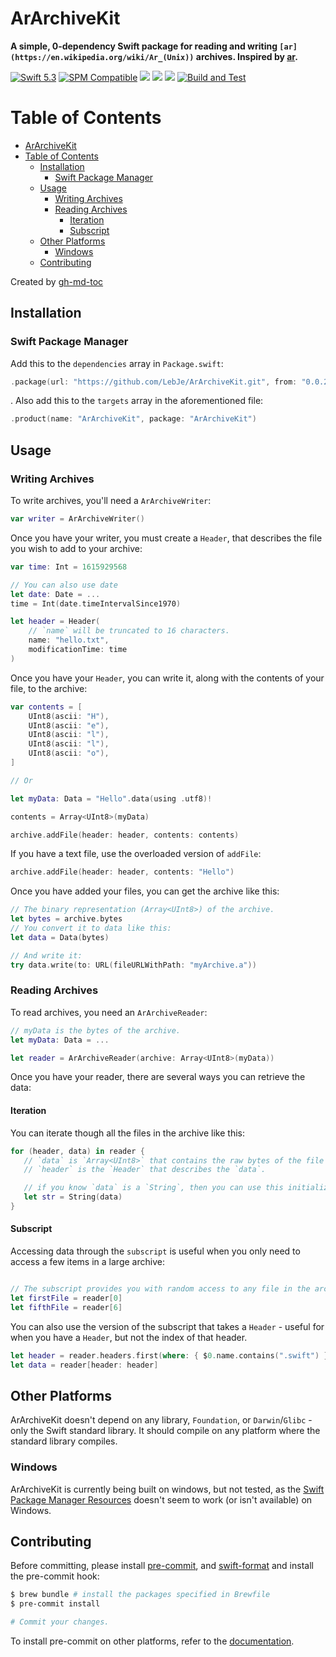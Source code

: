 # ArArchiveKit

**A simple, 0-dependency Swift package for reading and writing `[ar](https://en.wikipedia.org/wiki/Ar_(Unix))` archives. Inspired by [ar](https://github.com/blakesmith/ar).**

[![Swift 5.3](https://img.shields.io/badge/Swift-5.3-brightgreen?logo=swift)](https://swift.org)
[![SPM Compatible](https://img.shields.io/badge/SPM-compatible-brightgreen.svg)](https://swift.org/package-manager)
[![](https://img.shields.io/endpoint?url=https%3A%2F%2Fswiftpackageindex.com%2Fapi%2Fpackages%2FLebJe%2FArArchiveKit%2Fbadge%3Ftype%3Dswift-versions)](https://swiftpackageindex.com/LebJe/ArArchiveKit)
[![](https://img.shields.io/endpoint?url=https%3A%2F%2Fswiftpackageindex.com%2Fapi%2Fpackages%2FLebJe%2FArArchiveKit%2Fbadge%3Ftype%3Dplatforms)](https://swiftpackageindex.com/LebJe/ArArchiveKit)
[![](https://img.shields.io/github/v/tag/LebJe/ArArchiveKit)](https://github.com/LebJe/ArArchiveKit/releases)
[![Build and Test](https://github.com/LebJe/ArArchiveKit/workflows/Build%20and%20Test/badge.svg)](https://github.com/LebJe/ArArchiveKit/actions?query=workflow%3A%22Build+and+Test%22)

# Table of Contents

<!--ts-->

-   [ArArchiveKit](#ararchivekit)
-   [Table of Contents](#table-of-contents)
    -   [Installation](#installation)
        -   [Swift Package Manager](#swift-package-manager)
    -   [Usage](#usage)
        -   [Writing Archives](#writing-archives)
        -   [Reading Archives](#reading-archives)
            -   [Iteration](#iteration)
            -   [Subscript](#subscript)
    -   [Other Platforms](#other-platforms)
        -   [Windows](#windows)
    -   [Contributing](#contributing)

<!-- Added by: lebje, at: Fri Mar 19 12:25:55 EDT 2021 -->

<!--te-->

Created by [gh-md-toc](https://github.com/ekalinin/github-markdown-toc)

## Installation

### Swift Package Manager

Add this to the `dependencies` array in `Package.swift`:

```swift
.package(url: "https://github.com/LebJe/ArArchiveKit.git", from: "0.0.2")
```

. Also add this to the `targets` array in the aforementioned file:

```swift
.product(name: "ArArchiveKit", package: "ArArchiveKit")
```

## Usage

### Writing Archives

To write archives, you'll need a `ArArchiveWriter`:

```swift
var writer = ArArchiveWriter()
```

Once you have your writer, you must create a `Header`, that describes the file you wish to add to your archive:

```swift
var time: Int = 1615929568

// You can also use date
let date: Date = ...
time = Int(date.timeIntervalSince1970)

let header = Header(
	// `name` will be truncated to 16 characters.
	name: "hello.txt",
	modificationTime: time
)
```

Once you have your `Header`, you can write it, along with the contents of your file, to the archive:

```swift
var contents = [
	UInt8(ascii: "H"),
	UInt8(ascii: "e"),
	UInt8(ascii: "l"),
	UInt8(ascii: "l"),
	UInt8(ascii: "o"),
]

// Or

let myData: Data = "Hello".data(using .utf8)!

contents = Array<UInt8>(myData)

archive.addFile(header: header, contents: contents)
```

If you have a text file, use the overloaded version of `addFile`:

```swift
archive.addFile(header: header, contents: "Hello")
```

Once you have added your files, you can get the archive like this:

```swift
// The binary representation (Array<UInt8>) of the archive.
let bytes = archive.bytes
// You convert it to data like this:
let data = Data(bytes)

// And write it:
try data.write(to: URL(fileURLWithPath: "myArchive.a"))
```

### Reading Archives

To read archives, you need an `ArArchiveReader`:

```swift
// myData is the bytes of the archive.
let myData: Data = ...

let reader = ArArchiveReader(archive: Array<UInt8>(myData))
```

Once you have your reader, there are several ways you can retrieve the data:

#### Iteration

You can iterate though all the files in the archive like this:

```swift
for (header, data) in reader {
   // `data` is `Array<UInt8>` that contains the raw bytes of the file in the archive.
   // `header` is the `Header` that describes the `data`.

   // if you know `data` is a `String`, then you can use this initializer:
   let str = String(data)
}
```

#### Subscript

Accessing data through the `subscript` is useful when you only need to access a few items in a large archive:

```swift

// The subscript provides you with random access to any file in the archive:
let firstFile = reader[0]
let fifthFile = reader[6]
```

You can also use the version of the subscript that takes a `Header` - useful for when you have a `Header`, but not the index of that header.

```swift
let header = reader.headers.first(where: { $0.name.contains(".swift") })!
let data = reader[header: header]
```

## Other Platforms

ArArchiveKit doesn't depend on any library, `Foundation`, or `Darwin`/`Glibc` - only the Swift standard library. It should compile on any platform where the standard library compiles.

### Windows

ArArchiveKit is currently being built on windows, but not tested, as the [Swift Package Manager Resources](https://github.com/apple/swift-evolution/blob/main/proposals/0271-package-manager-resources.md) doesn't seem to work (or isn't available) on Windows.

## Contributing

Before committing, please install [pre-commit](https://pre-commit.com), and [swift-format](https://github.com/nicklockwood/SwiftFormat) and install the pre-commit hook:

```bash
$ brew bundle # install the packages specified in Brewfile
$ pre-commit install

# Commit your changes.
```

To install pre-commit on other platforms, refer to the [documentation](https://pre-commit.com/#install).
